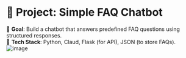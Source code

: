 # 🚀 Project: **Simple FAQ Chatbot**
📌 **Goal**: Build a chatbot that answers predefined FAQ questions using structured responses.  
🔧 **Tech Stack**: Python, Claud, Flask (for API), JSON (to store FAQs).
![image](https://github.com/user-attachments/assets/617c7593-e5d3-43bd-9a56-6fa1ea0fd346)
